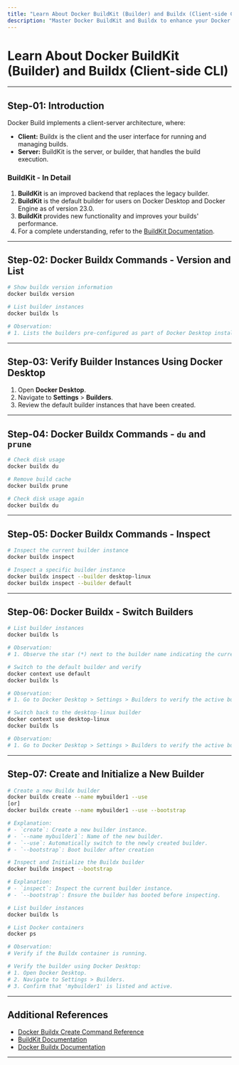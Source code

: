 ```yaml
---
title: "Learn About Docker BuildKit (Builder) and Buildx (Client-side CLI)"
description: "Master Docker BuildKit and Buildx to enhance your Docker build processes with improved performance and new functionalities."
---
```


# Learn About Docker BuildKit (Builder) and Buildx (Client-side CLI)

---

## Step-01: Introduction

Docker Build implements a client-server architecture, where:

- **Client:** Buildx is the client and the user interface for running and managing builds.
- **Server:** BuildKit is the server, or builder, that handles the build execution.

### BuildKit - In Detail

1. **BuildKit** is an improved backend that replaces the legacy builder.
2. **BuildKit** is the default builder for users on Docker Desktop and Docker Engine as of version 23.0.
3. **BuildKit** provides new functionality and improves your builds' performance.
4. For a complete understanding, refer to the [BuildKit Documentation](https://docs.docker.com/build/buildkit/).

---

## Step-02: Docker Buildx Commands - Version and List

```bash
# Show buildx version information
docker buildx version

# List builder instances
docker buildx ls

# Observation:
# 1. Lists the builders pre-configured as part of Docker Desktop installation.
```

---

## Step-03: Verify Builder Instances Using Docker Desktop

1. Open **Docker Desktop**.
2. Navigate to **Settings** > **Builders**.
3. Review the default builder instances that have been created.

---

## Step-04: Docker Buildx Commands - `du` and `prune`

```bash
# Check disk usage
docker buildx du

# Remove build cache
docker buildx prune

# Check disk usage again
docker buildx du
```

---

## Step-05: Docker Buildx Commands - Inspect

```bash
# Inspect the current builder instance
docker buildx inspect

# Inspect a specific builder instance
docker buildx inspect --builder desktop-linux
docker buildx inspect --builder default
```

---

## Step-06: Docker Buildx - Switch Builders

```bash
# List builder instances
docker buildx ls

# Observation:
# 1. Observe the star (*) next to the builder name indicating the currently configured builder.

# Switch to the default builder and verify
docker context use default
docker buildx ls

# Observation:
# 1. Go to Docker Desktop > Settings > Builders to verify the active builder.

# Switch back to the desktop-linux builder
docker context use desktop-linux
docker buildx ls

# Observation:
# 1. Go to Docker Desktop > Settings > Builders to verify the active builder.
```

---

## Step-07: Create and Initialize a New Builder

```bash
# Create a new Buildx builder
docker buildx create --name mybuilder1 --use 
[or]
docker buildx create --name mybuilder1 --use --bootstrap

# Explanation:
# - `create`: Create a new builder instance.
# - `--name mybuilder1`: Name of the new builder.
# - `--use`: Automatically switch to the newly created builder.
# - `--bootstrap`: Boot builder after creation

# Inspect and Initialize the Buildx builder
docker buildx inspect --bootstrap

# Explanation:
# - `inspect`: Inspect the current builder instance.
# - `--bootstrap`: Ensure the builder has booted before inspecting.

# List builder instances
docker buildx ls

# List Docker containers
docker ps

# Observation:
# Verify if the Buildx container is running.

# Verify the builder using Docker Desktop:
# 1. Open Docker Desktop.
# 2. Navigate to Settings > Builders.
# 3. Confirm that 'mybuilder1' is listed and active.
```

---

## Additional References

- [Docker Buildx Create Command Reference](https://docs.docker.com/engine/reference/commandline/buildx_create/)
- [BuildKit Documentation](https://docs.docker.com/build/buildkit/)
- [Docker Buildx Documentation](https://docs.docker.com/buildx/working-with-buildx/)

---
